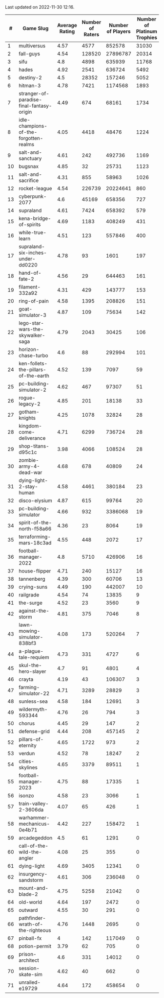 Last updated on 2022-11-30 12:16.


|#|Game Slug|Average Rating|Number of Raters|Number of Players|Number of Platinum Trophies|Max Rarity (%)|
|---|---|---|---|---|---|---|
|1|multiversus|4.57|4577|852578|31030|78|
|2|fall-guys|4.54|128520|27896787|20314|5|
|3|sifu|4.8|4898|635939|11768|96|
|4|hades|4.92|2541|636724|5492|89|
|5|destiny-2|4.5|28352|157246|5052|95|
|6|hitman-3|4.78|7421|1174568|1893|48|
|7|stranger-of-paradise-final-fantasy-origin|4.49|674|68161|1734|98|
|8|idle-champions-of-the-forgotten-realms|4.05|4418|48476|1224|2|
|9|salt-and-sanctuary|4.61|242|492736|1169|83|
|10|bugsnax|4.85|32|25731|1123|97|
|11|salt-and-sacrifice|4.31|855|58963|1026|91|
|12|rocket-league|4.54|226739|20224641|860|76|
|13|cyberpunk-2077|4.6|45169|658356|727|62|
|14|supraland|4.61|7424|658392|579|99|
|15|kena-bridge-of-spirits|4.69|1183|408249|431|94|
|16|while-true-learn|4.51|123|557846|400|93|
|17|supraland-six-inches-under-dd0220|4.78|93|1601|197|99|
|18|hand-of-fate-2|4.56|29|644463|161|72|
|19|filament-332a92|4.31|429|143777|153|93|
|20|ring-of-pain|4.58|1395|208826|151|96|
|21|goat-simulator-3|4.87|109|75634|142|91|
|22|lego-star-wars-the-skywalker-saga|4.79|2043|30425|106|98|
|23|horizon-chase-turbo|4.6|88|292994|101|83|
|24|ken-follets-the-pillars-of-the-earth|4.52|139|7097|59|49|
|25|pc-building-simulator-2|4.62|467|97307|51|75|
|26|rogue-legacy-2|4.85|201|18138|33|1|
|27|gotham-knights|4.25|1078|32824|28|0.7|
|28|kingdom-come-deliverance|4.71|6299|736724|28|30|
|29|shop-titans-d95c1c|3.98|4066|108524|28|98|
|30|zombie-army-4-dead-war|4.68|678|40809|24|67|
|31|dying-light-2-stay-human|4.58|4461|380184|23|0.9|
|32|disco-elysium|4.87|615|99764|20|28|
|33|pc-building-simulator|4.66|932|3386068|19|48|
|34|spirit-of-the-north-f58a66|4.36|23|8064|19|60|
|35|terraforming-mars-18c3ad|4.55|448|2072|17|73|
|36|football-manager-2022|4.8|5710|426906|16|49|
|37|house-flipper|4.71|240|15127|16|93|
|38|tannenberg|4.39|300|60706|13|86|
|39|crying-suns|4.49|190|442007|10|65|
|40|railgrade|4.54|74|13835|9|98|
|41|the-surge|4.52|23|3560|9|94|
|42|against-the-storm|4.81|375|7046|8|29|
|43|lawn-mowing-simulator-838bf3|4.08|173|520264|7|87|
|44|a-plague-tale-requiem|4.73|331|4727|6|92|
|45|skul-the-hero-slayer|4.7|91|4801|4|96|
|46|crayta|4.19|43|106307|3|23|
|47|farming-simulator-22|4.71|3289|28829|3|80|
|48|sunless-sea|4.58|184|12691|3|37|
|49|wildermyth-593344|4.76|26|794|3|3|
|50|chorus|4.45|29|147|2|84|
|51|defense-grid|4.44|208|457145|2|80|
|52|pillars-of-eternity|4.65|1722|973|2|80|
|53|verdun|4.52|78|18247|2|73|
|54|cities-skylines|4.65|3379|89511|1|74|
|55|football-manager-2023|4.75|88|17335|1|80|
|56|isonzo|4.58|23|3066|1|61|
|57|train-valley-2-3606da|4.07|65|426|1|89|
|58|warhammer-mechanicus-0e4b71|4.42|227|158472|1|24|
|59|arcadegeddon|4.5|61|1291|0|93|
|60|call-of-the-wild-the-angler|4.08|25|355|0|91|
|61|dying-light|4.69|3405|12341|0|96|
|62|insurgency-sandstorm|4.61|306|236048|0|6|
|63|mount-and-blade-2|4.75|5258|21042|0|8|
|64|old-world|4.64|197|2472|0|85|
|65|outward|4.55|30|291|0|78|
|66|pathfinder-wrath-of-the-righteous|4.76|1448|2695|0|41|
|67|pinball-fx|4|142|117049|0|86|
|68|potion-permit|3.79|62|705|0|98|
|69|prison-architect|4.6|331|14012|0|36|
|70|session-skate-sim|4.62|40|662|0|26|
|71|unrailed-e19729|4.64|172|458654|0|4|
